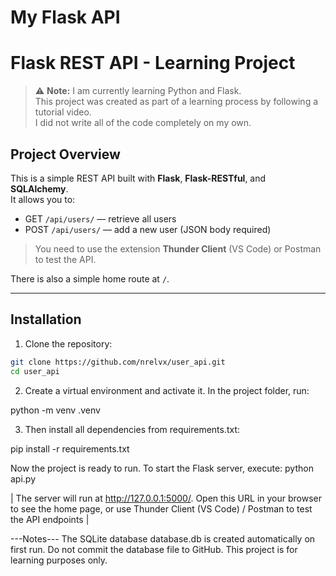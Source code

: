 # My Flask API
# Flask REST API - Learning Project

> ⚠️ **Note:** I am currently learning Python and Flask.  
> This project was created as part of a learning process by following a tutorial video.  
> I did not write all of the code completely on my own.  

## Project Overview

This is a simple REST API built with **Flask**, **Flask-RESTful**, and **SQLAlchemy**.  
It allows you to:

- GET `/api/users/` — retrieve all users  
- POST `/api/users/` — add a new user (JSON body required)
> You need to use the extension **Thunder Client** (VS Code) or Postman to test the API. 

There is also a simple home route at `/`.

---

## Installation

1. Clone the repository:

```bash
git clone https://github.com/nrelvx/user_api.git
cd user_api
```
2. Create a virtual environment and activate it. In the project folder, run:

python -m venv .venv

3. Then install all dependencies from requirements.txt:

pip install -r requirements.txt

Now the project is ready to run. To start the Flask server, execute:
python api.py

| The server will run at http://127.0.0.1:5000/. Open this URL in your browser to see the home page, or use Thunder Client (VS Code) / Postman to test the API endpoints |

---Notes---
The SQLite database database.db is created automatically on first run.
Do not commit the database file to GitHub.
This project is for learning purposes only.
